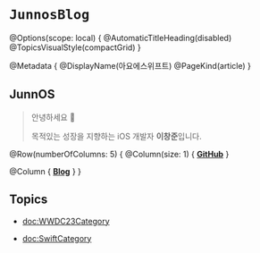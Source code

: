 # ``JunnosBlog``

@Options(scope: local) {
  @AutomaticTitleHeading(disabled)
  @TopicsVisualStyle(compactGrid)
}

@Metadata {
  @DisplayName(아요에스위프트)
  @PageKind(article)
}

## JunnOS

> 안녕하세요 🙌
>
> 목적있는 성장을 지향하는 iOS 개발자 **이창준**입니다.

@Row(numberOfColumns: 5) {
  @Column(size: 1) {
    **[GitHub](https://github.com/SwiftyJunnos)**
  }
  
  @Column {
    **[Blog](https://nomatterjun.github.io)**
  }
}

## Topics

- <doc:WWDC23Category>

- <doc:SwiftCategory>
